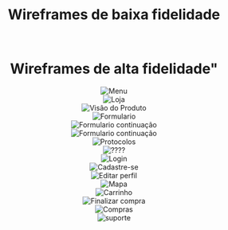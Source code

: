 <h1 align="center">Wireframes de baixa fidelidade</h1>
<div align="center" class="baixa">
  <img src="">
  <img src="">
  <img src="">
  <img src="">
</div>

<h1 align="center">Wireframes de alta fidelidade"</h1>
<div align="center" class="alta">
  <img src="https://github.com/CassioEgidio/PORTIFOLIO-2023-1DS/assets/133404306/c7f68b71-8677-4c75-9a40-74a29f478c50" alt="Menu"><br>
  <img src="https://github.com/CassioEgidio/PORTIFOLIO-2023-1DS/assets/133404306/131dcb48-f561-44ae-9aec-33bd6f2898d2" alt="Loja"><br>
  <img src="https://github.com/CassioEgidio/PORTIFOLIO-2023-1DS/assets/133404306/1c086d6e-d340-42b6-924b-49b509b664f2" alt="Visão do Produto"><br>
  <img src="https://github.com/CassioEgidio/PORTIFOLIO-2023-1DS/assets/133404306/9a32c70e-cea9-469b-a457-3b44d75c4c2b" alt="Formulario"><br>
  <img src="https://github.com/CassioEgidio/PORTIFOLIO-2023-1DS/assets/133404306/eee2596d-a490-4177-ad18-aacf6c3e6eea"alt="Formulario continuação"><br>
  <img src="https://github.com/CassioEgidio/PORTIFOLIO-2023-1DS/assets/133404306/95721b3c-97a5-46a4-835c-cefb0c508cec"alt="Formulario continuação"><br>
  <img src="https://github.com/CassioEgidio/PORTIFOLIO-2023-1DS/assets/133404306/5677f168-1926-44cf-b2b1-d2147d1cf223" alt="Protocolos"><br>
  <img src="https://github.com/CassioEgidio/PORTIFOLIO-2023-1DS/assets/133404306/97296dcf-8475-4af2-810c-25e40f7bd62f" alt="????"><br>
  <img src="https://github.com/CassioEgidio/PORTIFOLIO-2023-1DS/assets/133404306/3c631bed-42f7-44b3-8e97-a958ae27e818" alt="Login"><br>
  <img src="https://github.com/CassioEgidio/PORTIFOLIO-2023-1DS/assets/133404306/e0fd5df2-fe92-4b3c-8478-4ddb1a74d8f7" alt="Cadastre-se"><br>
  <img src="https://github.com/CassioEgidio/PORTIFOLIO-2023-1DS/assets/133404306/aab00b17-23ce-4410-9f2f-115803b0f8f5" alt="Editar perfil"><br>
  <img src="https://github.com/CassioEgidio/PORTIFOLIO-2023-1DS/assets/133404306/e04be8e0-b702-48b9-bb9f-db951a87ccff" alt="Mapa"><br>
  <img src="https://github.com/CassioEgidio/PORTIFOLIO-2023-1DS/assets/133404306/60fbd784-711f-48fb-8b2a-674250fc3666" alt="Carrinho"><br>
  <img src="https://github.com/CassioEgidio/PORTIFOLIO-2023-1DS/assets/133404306/a3189efa-771f-4106-9d58-b7d314e5c3f5" alt="Finalizar compra"><br>
  <img src="https://github.com/CassioEgidio/PORTIFOLIO-2023-1DS/assets/133404306/ec12cde5-fdd8-4df0-a700-f8654be8bae8" alt="Compras"><br>
  <img src="https://github.com/CassioEgidio/PORTIFOLIO-2023-1DS/assets/133404306/1476f5d3-fcf8-48c5-b36c-86528b3ca38a" alt="suporte"><br>
</div>
